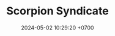 ---
layout: teamCard
permalink: /team/:title.html
categories: LJ06 LJ2 LJ3  LJ7  
maincover: /assets/logos/SSI.png
puntosLJMAYO24:
date: 2024-05-02 10:29:20 +0700
title: Scorpion Syndicate 
route: /liga-johto
tag: johto042024
color: black
puntosLJ202404: 12
grupo: sur
background: '#F16C38'
cover: /assets/ver.png
team: Scorpion Syndicate 
ID: SSI
status: <i class="fa-solid fa-check"></i>
puntos: 
pj: 
#PARTIDO 1
j1: RONDA 1
p1: PROJECT ONE
pp1: SSI
r1: 
rr1: 
bg1: rock rock
pt1: 
pj1: 
#PARTIDO 2
j2: RONDA 2
p2: SSI
pp2: HG SOULSILVER
bg2: rock rock
r2: 
rr2: 
pt2: 
pj2:  
#PARTIDO 3
j3: RONDA 3
p3: SSI
pp3: GG STEEL
bg3: rock rock
r3: 
rr3: 
pt3: 
pj3: 
#PARTIDO 4
j4: RONDA 4
p4: IL ULTIMATE
pp4: SSI
bg4: rock rock
r4: 
rr4: 
pt4: 
pj4: 
#PARTIDO 5
j5: RONDA 5
p5: GG GHOST
pp5: SSI
bg5: rock rock
r5: 
rr5: 
pt5:
pj5:  
#PARTIDO 6
j6: RONDA 6
p6: ZERONOTE
pp6: SSI
bg6: rock rock
r6: 
rr6: 
pt6: 
pj6:  
#PARTIDO 7
j7: RONDA 7
p7: SSI
pp7: T-BONERS
bg7: rock rock
r7: 
rr7: 
pt7: 
pj7:  
#PARTIDO 8
j8: RONDA 8
p8: DFS SAPPHIRE
pp8: SSI
bg8: rock rock
r8: 
rr8: 
pt8: 
pj8:   
#PARTIDO 9
j9: RONDA 9
p9: DFS DIAMOND
pp9: SSI
bg9: rock rock
r9: 
rr9: 
pt9: 
pj9: 
stream: <i class="fa-brands fa-twitch text-white"></i>
dia: 24
hora: '22:10'
---